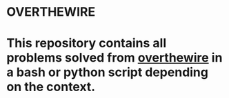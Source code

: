 # OVERTHEWIRE

# This repository contains all problems solved from [overthewire](https://overthewire.org/wargames/) in a bash or python script depending on the context.
